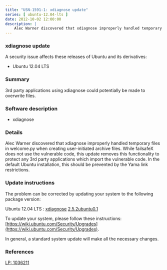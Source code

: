 ```yaml
---
title: "USN-1591-1: xdiagnose update"
series: [ ubuntu-12.04-lts ]
date: 2012-10-02 12:00:00
description: |
    Alec Warner discovered that xdiagnose improperly handled temporary files in welcome.py when creating user-initiated archive files. While failsafeX does not use the vulnerable code, this update removes this functionality to protect any 3rd party applications which import the vulnerable code. In the default Ubuntu installation, this should be prevented by the Yama link restrictions. 
--- 
```

 
### xdiagnose update

A security issue affects these releases of Ubuntu and its derivatives:

* Ubuntu 12.04 LTS

### Summary

3rd party applications using xdiagnose could potentially be made to overwrite files.

### Software description

* xdiagnose 

### Details

Alec Warner discovered that xdiagnose improperly handled temporary files in welcome.py when creating user-initiated archive files. While failsafeX does not use the vulnerable code, this update removes this functionality to protect any 3rd party applications which import the vulnerable code. In the default Ubuntu installation, this should be prevented by the Yama link restrictions. 

### Update instructions

The problem can be corrected by updating your system to the following package version:

Ubuntu 12.04 LTS
 : [xdiagnose](https://launchpad.net/ubuntu/+source/xdiagnose) <span> [2.5.2ubuntu0.1](https://launchpad.net/ubuntu/+source/xdiagnose/2.5.2ubuntu0.1) </span> 

To update your system, please follow these instructions: [https://wiki.ubuntu.com/Security/Upgrades](https://wiki.ubuntu.com/Security/Upgrades).

In general, a standard system update will make all the necessary changes. 

### References

 [LP: 1036211](https://launchpad.net/bugs/1036211)
 
